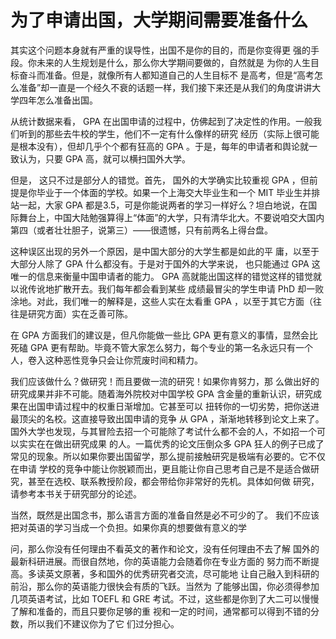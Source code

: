 # 为了申请出国，大学期间需要准备什么

其实这个问题本身就有严重的误导性，出国不是你的目的，而是你变得更  强的手段。你未来的人生规划是什么，那么你大学期间要做的，自然就是  为你的人生目标奋斗而准备。但是，就像所有人都知道自己的人生目标不  是高考，但是“高考怎么准备”却一直是一个经久不衰的话题一样，我们接下来还是从我们的角度讲讲大学四年怎么准备出国。

从统计数据来看， GPA 在出国申请的过程中，仿佛起到了决定性的作用。一般我们听到的那些去牛校的学生，他们不一定有什么像样的研究  经历（实际上很可能是根本没有），但却几乎个个都有狂高的 GPA 。于是，每年的申请者和舆论就一致认为，只要 GPA 高，就可以横扫国外大学。

但是， 这只不过是部分人的错觉。首先， 国外的大学确实比较重视 GPA ，但前提是你毕业于一个体面的学校。如果一个上海交大毕业生和一个 MIT 毕业生并排站一起，大家 GPA 都是3.5，可是你能说两者的学习一样好么？坦白地说，在国际舞台上，中国大陆勉强算得上“体面”的大学，只有清华北大。不要说咱交大国内第四（或者壮壮胆子，说第三）——很遗憾，只有前两名上得台盘。

这种误区出现的另外一个原因，是中国大部分的大学生都是如此的平 庸，以至于大部分人除了 GPA 什么都没有。于是对于国外的大学来说， 也只能通过 GPA 这唯一的信息来衡量中国申请者的能力。 GPA 高就能出国这样的错觉这样的错觉就以讹传讹地扩散开去。我们每年都会看到某些  成绩最冒尖的学生申请 PhD 却一败涂地。对此，我们唯一的解释是，这些人实在太看重 GPA ，以至于其它方面（往往是研究方面）实在乏善可陈。

在 GPA 方面我们的建议是，但凡你能做一些比 GPA 更有意义的事情，显然会比死磕 GPA 更有帮助。毕竟不管大家怎么努力，每个专业的第一名永远只有一个人，卷入这种恶性竞争只会让你荒废时间和精力。

我们应该做什么？做研究！而且要做一流的研究！如果你肯努力，那 么做出好的研究成果并非不可能。随着海外院校对中国学校 GPA 含金量的重新认识，研究成果在出国申请过程中的权重日渐增加。它甚至可以  扭转你的一切劣势，把你送进最顶尖的名校。这直接导致出国申请的竞争  从 GPA ，渐渐地转移到论文上来了。国外大学也发现，与其冒险去招一个可能除了考试什么都不会的人，不如招一个可以实实在在做出研究成果  的人。一篇优秀的论文压倒众多 GPA 狂人的例子已成了常见的现象。所以如果你要出国留学，那么提前接触研究是极端有必要的。它不仅在申请  学校的竞争中能让你脱颖而出，更且能让你自己思考自己是不是适合做研  究，甚至在选校、联系教授阶段，都会带给你非常好的先机。具体如何做  研究，请参考本书关于研究部分的论述。

当然，既然是出国念书，那么语言方面的准备自然是必不可少的了。  我们不应该把对英语的学习当成一个负担。如果你真的想要做有意义的学  


问，那么你没有任何理由不看英文的著作和论文，没有任何理由不去了解  国外的最新科研进展。而很自然地，你的英语能力会随着你在专业方面的  努力而不断提高。多读英文原著，多和国外的优秀研究者交流，尽可能地  让自己融入到科研的前沿，那么你的英语能力很快会有质的飞跃。当然为  了能够出国，你必须得参加几项英语考试，比如 TOEFL 和 GRE 考试。不过，这些都是你到了大二可以慢慢了解和准备的，而且只要你足够的重  视和一定的时间，通常都可以得到不错的分数，所以我们不建议你为了它  们过分担心。

